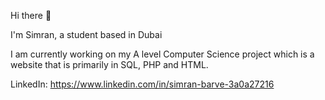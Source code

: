 Hi there 👋

I'm Simran, a student based in Dubai

I am currently working on my A level Computer Science project which is a website that is primarily in SQL, PHP and HTML. 

LinkedIn: https://www.linkedin.com/in/simran-barve-3a0a27216

<!--
**simranbarve/SimranBarve** is a ✨ _special_ ✨ repository because its `README.md` (this file) appears on your GitHub profile.

Here are some ideas to get you started:

- 🔭 I’m currently working on ...
- 🌱 I’m currently learning ...
- 👯 I’m looking to collaborate on ...
- 🤔 I’m looking for help with ...
- 💬 Ask me about ...
- 📫 How to reach me: ...
- 😄 Pronouns: ...
- ⚡ Fun fact: ...
-->
